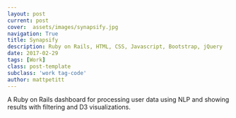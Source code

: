 ```yaml
---
layout: post
current: post
cover:  assets/images/synapsify.jpg
navigation: True
title: Synapsify
description: Ruby on Rails, HTML, CSS, Javascript, Bootstrap, jQuery
date: 2017-02-29
tags: [Work]
class: post-template
subclass: 'work tag-code'
author: mattpetitt
---
```


A Ruby on Rails dashboard for processing user data using NLP and showing results with filtering and D3 visualizations.